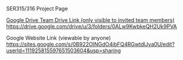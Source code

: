 SER315/316 Project Page

<a href="www.google.com">Google Drive Team Drive Link (only visible to invited team members)</a>
https://drive.google.com/drive/u/3/folders/0ALw9KwbkeQH2Uk9PVA

Google Website Link (viewable by anyone)
https://sites.google.com/s/0B922OINGdO4ibFQ4RGwtdlJya0U/edit?userId=111925815597651503604&usp=sharing
